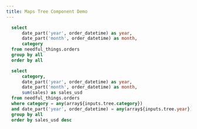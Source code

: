 ```yaml
---
title: Maps Tree Component Demo
---
```




```sql dgrid
  select
      date_part('year', order_datetime) as year,
      date_part('month', order_datetime) as month,
      category
  from needful_things.orders
  group by all
  order by all
```

<!-- DataTable data={dgrid} / -->



```sql orders_by_tree
  select 
      category,
      date_part('year', order_datetime) as year,
      date_part('month', order_datetime) as month,
      sum(sales) as sales_usd
  from needful_things.orders
  where category = any(array${inputs.tree.category})
  and date_part('year', order_datetime) = any(array${inputs.tree.year})
  group by all
  order by sales_usd desc
```


<Grid cols=2>
  <MapsTree treeData={dgrid} columns={['category','year']} title="Maps Tree" name="tree"/>
  <DataTable data={orders_by_tree} />
</Grid>

